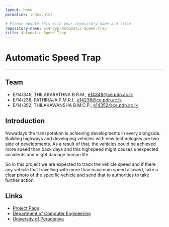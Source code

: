 ```yaml
---
layout: home
permalink: index.html

# Please update this with your repository name and title
repository-name: e14-3yp-Automatic-Speed-Trap
title: Automatic Speed Trap
---
```


[comment]: # "This is the standard layout for the project, but you can clean this and use your own template"

# Automatic Speed Trap

---

## Team
-  E/14/349, THILAKARATHNA B.R.M., [e14349@ce.pdn.ac.lk](mailto:e14349@ce.pdn.ac.lk)
-  E/14/238, PATHIRAJA P.M.R.I., [e14238@ce.pdn.ac.lk](mailto:e14238@ce.pdn.ac.lk)
-  E/14/352, THILAKAWANSHA B.M.C.P., [e14352@ce.pdn.ac.lk](mailto:e14352@ce.pdn.ac.lk)





## Introduction

Nowadays the transpotation is achieving developments in every alongside. Building highways and developing vehicles with new technologies are two side of developments. As a result of that, the vehicles could be achieved more speed than back days and this highspeed might causes unexpected accidents and might damage human life.

So in this project we are expected to track the vehicle speed and if there any vehicle that travelling with more than maximum speed allowed, take a clear photo of the specific vehicle and send that to authorities to take further action.  



  





## Links

- <a href = "https://cepdnaclk.github.io/e14-3yp-Automatic-Speed-Trap/" target = "_blank">Project Page</a>
- <a href = "http://www.ce.pdn.ac.lk/" target = "_blank">Department of Computer Engineering</a>
- <a href = "https://eng.pdn.ac.lk/" target = "_blank">University of Peradeniya</a>


[//]: # (Please refer this to learn more about Markdown syntax)
[//]: # (https://github.com/adam-p/markdown-here/wiki/Markdown-Cheatsheet)
